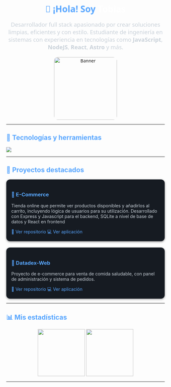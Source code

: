 <div align="center" style="font-family: 'Segoe UI', sans-serif;">

  <h1 style="color:#58a6ff;">👋 ¡Hola! Soy <span style="color:#fff;">Tobias</span></h1>
  <p style="font-size:18px; color:#c9d1d9; max-width:600px; margin:auto;">
    Desarrollador full stack apasionado por crear soluciones limpias, eficientes y con estilo.  
    Estudiante de ingeniería en sistemas con experiencia en tecnologías como <strong>JavaScript</strong>, <strong>NodeJS</strong>, <strong>React</strong>, <strong>Astro</strong> y más.
  </p>

  <img src="https://avatars.githubusercontent.com/u/152637736?v=4" alt="Banner" width="200px" style="border-radius:12px; margin-top:20px;">

</div>

---

<h2 style="color:#58a6ff;">🚀 Tecnologías y herramientas</h2>
<div style="display:flex; flex-wrap:wrap; gap:10px;">
  <img src="https://skillicons.dev/icons?i=js,ts,nodejs,express,astro,react,html,css,mysql,git,github,vscode" />
</div>

---

<h2 style="color:#58a6ff;">🧩 Proyectos destacados</h2>

<div style="display:grid; grid-template-columns: repeat(auto-fit, minmax(280px, 1fr)); gap:20px;">

  <div style="background:#161b22; padding:16px; border-radius:12px; box-shadow:0 2px 6px rgba(0,0,0,0.4);">
    <h3 style="color:#58a6ff;">💠 E-Commerce</h3>
    <p style="color:#c9d1d9;">Tienda online que permite ver productos disponibles y añadirlos al carrito, incluyendo lógica de usuarios para su utilización.  
    Desarrollado con Express y Javascript para el backend, SQLite a nivel de base de datos y React en frontend</p>
    <a href="https://github.com/TobiR143/ecommerce" style="color:#58a6ff; text-decoration:none;">🔗 Ver repositorio</a>
    <a href="https://ecommerce-app-page.netlify.app/" style="color:#58a6ff; text-decoration:none;">💻 Ver aplicación</a>
  </div>

  <div style="background:#161b22; padding:16px; border-radius:12px; box-shadow:0 2px 6px rgba(0,0,0,0.4);">
    <h3 style="color:#58a6ff;">💠 Datadex-Web</h3>
    <p style="color:#c9d1d9;">Proyecto de e-commerce para venta de comida saludable, con panel de administración y sistema de pedidos.</p>
    <a href="https://github.com/TobiR143/datadex-web" style="color:#58a6ff; text-decoration:none;">🔗 Ver repositorio</a>
    <a href="https://datadex-web.netlify.app/" style="color:#58a6ff; text-decoration:none;">💻 Ver aplicación</a>
  </div>
</div>

---

<h2 style="color:#58a6ff;">📊 Mis estadísticas</h2>

<div align="center">

  <img src="https://github-readme-stats.vercel.app/api?username=TobiR143&show_icons=true&theme=tokyonight" height="150">
  <img src="https://github-readme-stats.vercel.app/api/top-langs/?username=TobiR143&layout=compact&theme=tokyonight" height="150">

</div>

---
